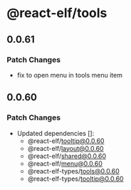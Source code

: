 # @react-elf/tools

## 0.0.61

### Patch Changes

- fix to open menu in tools menu item

## 0.0.60

### Patch Changes

- Updated dependencies []:
  - @react-elf/tooltip@0.0.60
  - @react-elf/layout@0.0.60
  - @react-elf/shared@0.0.60
  - @react-elf/menu@0.0.60
  - @react-elf-types/tools@0.0.60
  - @react-elf-types/tooltip@0.0.60
